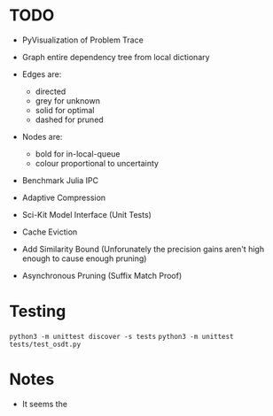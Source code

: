 # TODO
 - PyVisualization of Problem Trace
 - Graph entire dependency tree from local dictionary
 - Edges are:
   - directed
   - grey for unknown
   - solid for optimal
   - dashed for pruned
 - Nodes are:
   - bold for in-local-queue
   - colour proportional to uncertainty

   
 - Benchmark Julia IPC
 - Adaptive Compression


 - Sci-Kit Model Interface (Unit Tests)
 - Cache Eviction

 - Add Similarity Bound (Unforunately the precision gains aren't high enough to cause enough pruning)
 - Asynchronous Pruning (Suffix Match Proof)

# Testing
`python3 -m unittest discover -s tests`
`python3 -m unittest tests/test_osdt.py`

# Notes
 - It seems the 